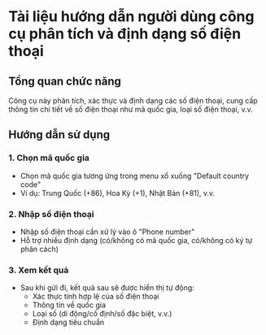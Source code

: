 # Tài liệu hướng dẫn người dùng công cụ phân tích và định dạng số điện thoại

## Tổng quan chức năng

Công cụ này phân tích, xác thực và định dạng các số điện thoại, cung cấp thông tin chi tiết về số điện thoại như mã quốc gia, loại số điện thoại, v.v.

## Hướng dẫn sử dụng

### 1. Chọn mã quốc gia

- Chọn mã quốc gia tương ứng trong menu xổ xuống "Default country code"
- Ví dụ: Trung Quốc (+86), Hoa Kỳ (+1), Nhật Bản (+81), v.v.

### 2. Nhập số điện thoại

- Nhập số điện thoại cần xử lý vào ô "Phone number"
- Hỗ trợ nhiều định dạng (có/không có mã quốc gia, có/không có ký tự phân cách)

### 3. Xem kết quả

- Sau khi gửi đi, kết quả sau sẽ được hiển thị tự động:
  - Xác thực tính hợp lệ của số điện thoại
  - Thông tin về quốc gia
  - Loại số (di động/cố định/số đặc biệt, v.v.)
  - Định dạng tiêu chuẩn